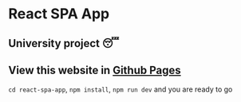 # React SPA App
## University project 😴

## View this website in [Github Pages](https://denisf123.github.io/react-spa-app/)

```cd react-spa-app```, ```npm install```,  ```npm run dev``` and you are ready to go
